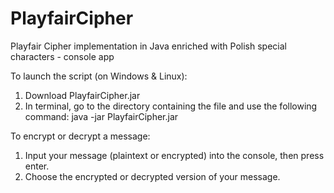 # PlayfairCipher

Playfair Cipher implementation in Java enriched with Polish special characters - console app

To launch the script (on Windows & Linux):

1. Download PlayfairCipher.jar
2. In terminal, go to the directory containing the file and use the following command:
java -jar PlayfairCipher.jar

To encrypt or decrypt a message:

1. Input your message (plaintext or encrypted) into the console, then press enter.
2. Choose the encrypted or decrypted version of your message.
